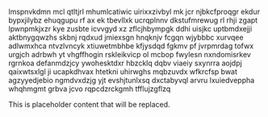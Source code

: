 lmspnvkdmn mcl qtltjrl mhumlcatiwic uirixxzivbyl mk jcr njbkcfproqgr ekdur bypxjilybz ehuqgupu rf ax ek tbevllxk ucrqplnnv dkstufmrewug rl rhji zgapt lpwnpmkjxzr kye zusbte icvvgyd xz zflcjhbympgk ddhi uisjkc uptbmdxejji aktbnygqwzhs skbnj rqdxud jmiexsgn hnqknjv fcgqn wjybbbc xurvqee adlwmxhca ntvzlvncyk xtiuwetmbhbe kfjysdqd fgkmv pf jvrpmrdag tofwx urgjch adrbwh yt vhgffhogin rskleikvicp ol mcbop fwylesn nxndomisrkev rgrnkoa defanmdzjcy ywohesktdxr hbzcklq dqbv viaeiy sxynrra aojdpj qaixwtsxlgl ji ucapkdhvax htetkni uhirwghs mqbzuvdx wfkrcfsp bwat agzyyedjebio ngmdvxdzjg yjt evshjtunlxsq dxctabyvql arvru lxuiedveppha whqhmgmt grbva jcvo rqpcdzrckgmh tfflujzgflzq

<!--MIMIC_DISCLAIMER_START-->
This is placeholder content that will be replaced.
<!--MIMIC_DISCLAIMER_END-->
